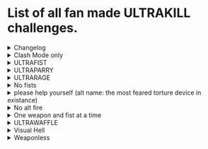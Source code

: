 # List of all fan made ULTRAKILL challenges.
<details>
  <summary>Changelog</summary>
<p>**Note: the changelog uses DD/MM/YYYY, not MM/DD/YYYY. im not american lmao**</p>
 
  <p>5. 7. 2023</p>
  <p>* Added the Changelog (lol)</p>
  <p>* Added Completed/Uncompleted status thing</p>
  <p>* Added Weaponless challenge</p>
</details>
<details>
<summary>Clash Mode only</summary>
Clash Mode is an unlockable cheat that can be enabled in the cheats menu.
In order to unlock the Clash Mode cheat, you have to break all boxes in 4-S.
The challenge is really simple. You have to go to Sandbox and press O and leave.
Then you go to 0-1 and play only clash mode from there to 6-2.

Status: **COMPLETED**
</details>
<details>
<summary>ULTRAFIST</summary>
Basically you only can use the fists. You can't pickup any weapons, only the revolver which is
neccesarry to start the game. After you get a weapon you have to uneqiup it once you have the chance to do that.
You can use every hand, theres no limitation to that.

Status: **COMPLETED**
</details>
<details>
<summary>ULTRAPARRY</summary>
You can only defeat enemies by parrying their attacks. This is harder than the ULTRAFIST
challenge because you can only damage enemies when theyre going to attack you, and good timing
is neccesarry.

Status: **COMPLETED**
</details>
<details>
<summary>ULTRARAGE</summary>
Credit: crab02#8552
P-rank every level on violent on new save on the first try without getting damaged,
if you lose the challenge you have to delete the save file and try again.

Status: **UNKNOWN** (probably uncompleted)
</details>
<details>
<summary>No fists</summary>
Pretty simple. You can't use any fists.
The whiplash is allowed but only for picking up items.

Status: **UNCOMPLETED**
</details>
<details>
<summary>please help yourself (alt name: the most feared torture device in existance)</summary>
No, the name is not a joke. This challenge is the ULTRARAGE challenge but MUCH, MUCH WORSE.
Basically you have to P-rank every level the first time you play it, while also not getting damaged,
collecting all the secrets, and doing the challenges. You can replay a level when it has a challenge similar
to the 0-3 challenge or 4-1 challenge. If you fail, you have to delete the save file and start all over again.
Also, you have to play with PSX graphics, (you can edit it however you want, the default settings are good enough)
AND on violent difficulty. (once ukmd releases you have to play with that)
PLEASE, FOR THE LOVE OF GOD, DO NOT TRY THIS. This is probably worse than dying IRL. (unless you wanna go insane)

Status: **UNCOMPLETED FOR MAYBE FOREVER**
</details>
<details>
<summary>No alt fire</summary>
It's exactly what you think it is. You aren't allowed to use alt fire.
I recommend just binding alt fire to an obscure key (like ¨) so you wont use it accidentally.
You can just not bind it and try playing without touching it accidentally if you wanna go insane.
By the way, if you accidentally alt fire you just have to restart the level, no need to delete the save file.
You can play it that way if you're insane.

Status: **UNCOMPLETED**
</details>
<details>
<summary>One weapon and fist at a time</summary>
Basically, you can only use one weapon and fist at a time.
Every mission you switch weapons and fists. Whiplash counts too.

Status: **UNCOMPLETED**
</details>
<details>
<summary>ULTRAWAFFLE</summary>
(Mod credit: @Waff1e_ on YT) Very simple. You can only play with weapons and fists from
the mod Waffle's Weapons. Heres a guide on how to install the mod: https://www.youtube.com/watch?v=rhMKhFNtiNA

Status: **UNCOMPLETED**
</details>
<details>
<summary>Visual Hell</summary>
You have to set your screenshake setting up to JUICE, select the lowest resolution, select 36P (ABSURD) in the downscaling dropdown,
set dithering to 500%, texture warping to 200%, vertex warping to MODERN ART, enable custom
color pallette and select the "Pink and" color pallette, and finally, set color compression to INDIE ART GAME.
This will make the game basically unplayable. If you're an insane degenerate and this is too easy for you, you can
always mix this with a different challenge. The worst challenge you can add to this is please help yourself.

Status: **UNCOMPLETED**
</details>
<details>
<summary>Weaponless</summary>
Basically, no weapons OR fists. Guess you can only use the ground slam now.

Status: **UNCOMPLETED**
</details>
